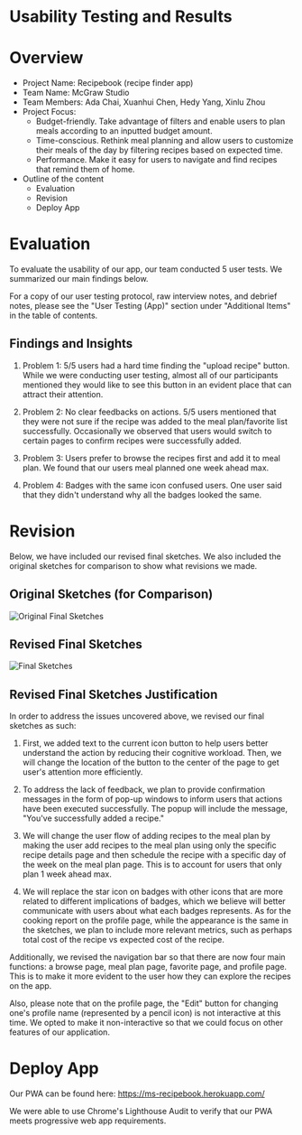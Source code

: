 # Usability Testing and Results

# Overview

- Project Name: Recipebook (recipe finder app)
- Team Name: McGraw Studio 
- Team Members: Ada Chai, Xuanhui Chen, Hedy Yang, Xinlu Zhou
- Project Focus:
    - Budget-friendly. Take advantage of filters and enable users to plan meals according to an inputted budget amount. 
    - Time-conscious. Rethink meal planning and allow users to customize their meals of the day by filtering recipes based on expected time. 
    - Performance. Make it easy for users to navigate and find recipes that remind them of home. 
- Outline of the content
    - Evaluation
    - Revision
    - Deploy App

# Evaluation

To evaluate the usability of our app, our team conducted 5 user tests. We summarized our main findings below. 

For a copy of our user testing protocol, raw interview notes, and debrief notes, please see the "User Testing (App)" section under "Additional Items" in the table of contents.

## Findings and Insights
1. Problem 1: 5/5 users had a hard time finding the "upload recipe" button. While we were conducting user testing, almost all of our participants mentioned they would like to see this button in an evident place that can attract their attention. 

2. Problem 2: No clear feedbacks on actions. 5/5 users mentioned that they were not sure if the recipe was added to the meal plan/favorite list successfully. Occasionally we observed that users would switch to certain pages to confirm recipes were successfully added. 

3. Problem 3: Users prefer to browse the recipes first and add it to meal plan. We found that our users meal planned one week ahead max.

4. Problem 4: Badges with the same icon confused users. One user said that they didn't understand why all the badges looked the same.

# Revision

Below, we have included our revised final sketches. We also included the original sketches for comparison to show what revisions we made.

## Original Sketches (for Comparison)
![Original Final Sketches](images/sketches/final_sketch.jpeg)

## Revised Final Sketches
![Final Sketches](images/sketches/revised_final_sketch.jpeg)

## Revised Final Sketches Justification

In order to address the issues uncovered above, we revised our final sketches as such:

1. First, we added text to the current icon button to help users better understand the action by reducing their cognitive workload. Then, we will change the location of the button to the center of the page to get user's attention more efficiently. 

2. To address the lack of feedback, we plan to provide confirmation messages in the form of pop-up windows to inform users that actions have been executed successfully. The popup will include the message, "You've successfully added a recipe." 

3. We will change the user flow of adding recipes to the meal plan by making the user add recipes to the meal plan using only the specific recipe details page and then schedule the recipe with a specific day of the week on the meal plan page. This is to account for users that only plan 1 week ahead max.

4. We will replace the star icon on badges with other icons that are more related to different implications of badges, which we believe will better communicate with users about what each badges represents. As for the cooking report on the profile page, while the appearance is the same in the sketches, we plan to include more relevant metrics, such as perhaps total cost of the recipe vs expected cost of the recipe.

Additionally, we revised the navigation bar so that there are now four main functions: a browse page, meal plan page, favorite page, and profile page. This is to make it more evident to the user how they can explore the recipes on the app.

Also, please note that on the profile page, the "Edit" button for changing one's profile name (represented by a pencil icon) is not interactive at this time. We opted to make it non-interactive so that we could focus on other features of our application.

# Deploy App

Our PWA can be found here: https://ms-recipebook.herokuapp.com/

We were able to use Chrome's Lighthouse Audit to verify that our PWA meets progressive web app requirements.